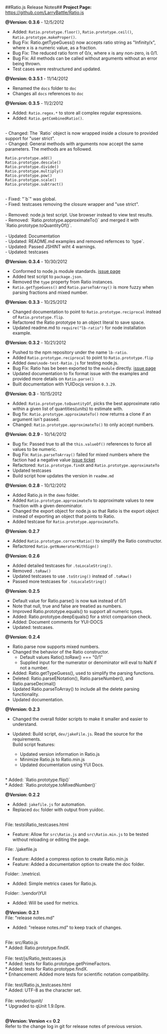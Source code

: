 ##Ratio.js Release Notes##
__Project Page:__ <https://github.com/LarryBattle/Ratio.js>  <br/>

__@Version: 0.3.6__ - 12/5/2012<br/>
- Added: `Ratio.prototype.floor()`, `Ratio.prototype.ceil()`, `Ratio.prototype.makeProper()`.<br/>
- Bug Fix: Ratio.getTypeGuess() now accepts ratio string as "Infinity/x", where x is a numeric value, as a fraction.
- Bug Fix: The reduced ratio form of 0/x, where x is any non-zero, is 0/1.<br/>
- Bug Fix: All methods can be called without arguments without an error being thrown.<br/>
- Test cases were restructured and updated.<br/>

__@Version: 0.3.5.1__ - 11/14/2012<br/>
- Renamed the `docs` folder to `doc`
- Changes all `docs` references to `doc`

__@Version: 0.3.5__ - 11/2/2012<br/>
- Added: `Ratio.regex.*` to store all complex regular expressions.<br/>
- Added: `Ratio.getCombinedRatio()`.<br/>
<br/>
- Changed: The `Ratio` object is now wrapped inside a closure to provided support for "user strict".<br/>
- Changed: General methods with arguments now accept the same parameters.
The methods are as followed.<br/>

	Ratio.prototype.add()
	Ratio.prototype.descale()
	Ratio.prototype.divide()
	Ratio.prototype.multiply()
	Ratio.prototype.pow()
	Ratio.prototype.scale()
	Ratio.prototype.subtract()

<br/>
- Fixed: "`b`" was global.<br/>
- Fixed: testcases removing the closure wrapper and "use strict".<br/>
<br/>
- Removed: node.js test script. Use browser instead to view test results.<br/>
- Removed: `Ratio.prototype.approximateTo()` and merged it with `Ratio.prototype.toQuantityOf()`.<br/>
<br/>
- Updated: Documentation<br/>
- Updated: README.md examples and removed refernces to `type`.<br/>
- Updated: Passed JSHINT wiht 4 warnings.<br/>
- Updated: testcases<br/>

__@Version: 0.3.4__ - 10/30/2012<br/>
- Conformed to node.js module standards. [issue page](https://github.com/LarryBattle/Ratio.js/issues/14)<br/>
- Added test script to `package.json`.<br/>
- Removed the `type` property from Ratio instances.<br/>
- `Ratio.getTypeGuess()` and `Ratio.parseToArray()` is more fuzzy when parsing fractions and mixed number.

__@Version: 0.3.3__  - 10/25/2012 <br/>
- Changed documentation to point to `Ratio.prototype.reciprocal` instead of `Ratio.prototype.flip`.
- Refactored the Ratio prototype to an object literal to save space.
- Updated readme.md to `require("lb-ratio")` for node installation example.

__@Version: 0.3.2__  - 10/21/2012 <br/>
- Pushed to the npm repository under the name `lb-ratio`.<br/>
- Added `Ratio.prototype.reciprocal` to point to `Ratio.prototype.flip`<br/>
- Added `demo\node-test-Ratio.js` for testing node.js.<br/>
- Bug Fix: Ratio has be been exported to the `module` directly. [issue page](https://github.com/shesek/Ratio.js/commit/67312b7feed98474960198cbfa693e699c3e4530)<br/>
- Updated documentation to fix format issue with the examples and provided more details on `Ratio.parse()`<br/>
- Built documentation with YUIDocjs version `0.3.29`.<br/>

__@Version: 0.3__  - 10/15/2012 <br/>
* Added: `Ratio.prototype.toQuantityOf`, picks the best approximate ratio within a given list of quantities(units) to estimate with.
* Bug fix: `Ratio.prototype.approximateTo()` now returns a clone if an argument isn't passed.
* Changed: `Ratio.prototype.approximateTo()` to only accept numbers.

__@Version: 0.2.9__  - 10/14/2012 <br/>
* Bug fix: Passed true to all the `this.valueOf()` references to force all values to be numeric.<br/>
* Bug Fix: `Ratio.parseToArray()` failed for mixed numbers where the faction had a negative value [issue ticket](https://github.com/LarryBattle/Ratio.js/issues/10)<br/>
* Refactored: `Ratio.prototype.findX` and `Ratio.prototype.approximateTo`<br/>
* Updated testcases<br/>
* Build script how updates the version in `readme.md`

__@Version: 0.2.8__ - 10/12/2012<br/>
* Added Ratio.js in the `demo` folder.<br/>
* Added `Ratio.prototype.approximateTo` to approximate values to new fraction with a given denominator.<br/>
* Changed the export object for node.js so that Ratio is the export object instead of exporting an object that points to Ratio.<br/>
* Added testcase for `Ratio.prototype.approximateTo`.<br/>

__@Version: 0.2.7__ <br/>
* Added `Ratio.prototype.correctRatio()` to simplify the Ratio constructor.<br/>
* Refactored `Ratio.getNumeratorWithSign()`<br/>

__@Version: 0.2.6__ <br/>
* Added detailed testcases for `.toLocaleString()`.<br/>
* Removed `.toRaw()`<br/>
* Updated testcases to use `.toString()` instead of `.toRaw()`<br/>
* Passed more testcases for `.toLocaleString()`<br/>

__@Version: 0.2.5__ <br/>
* Default value for Ratio.parse() is now `NaN` instead of 0/1<br/>
* Note that null, true and false are treatied as numbers.<br/>
* Improved Ratio.prototype.equals() to support all numeric types.<br/>
* Added: Ratio.prototype.deepEquals() for a strict comparison check.<br/>
* Added: Document comments for YUI-DOCS<br/>
* Updated: testcases.<br/>

__@Version: 0.2.4__ <br/>
* Ratio.parse now supports mixed numbers. <br/>
* Changed the behavior of the Ratio constructor.<br/>
	- Default values Ratio().toRaw() === "0/1"<br/>
	- Supplied input for the numerator or denominator will eval to NaN if not a number.
* Added: Ratio.getTypeGuess(), used to simplify the parsing functions.<br/>
* Deleted: Ratio.parseENotation(), Ratio.parseNumber(), and Ratio.parseDecimal()<br/>
* Updated Ratio.parseToArray() to include all the delete parsing functionality.<br/>
* Updated documentation.<br/>

__@Version: 0.2.3__ <br/>
* Changed the overall folder scripts to make it smaller and easier to understand.<br/>
* Updated: Build script, `dev/jakeFile.js`. Read the source for the requirements.<br/>
	Build script features:
	
	- Updated version information in Ratio.js
	- Minimize Ratio.js to Ratio.min.js
	- Updated documentation using YUI Docs.
<br/>
* Added: `Ratio.prototype.flip()`<br/>
* Added: `Ratio.prototype.toMixedNumber()`<br/>

__@Version: 0.2.2__ <br/>
* Added: `jakefile.js` for automation. <br/>
* Replaced `doc` folder with output from yuidoc. <br/> <br/>

File: tests\Ratio_testcases.html <br/>
* Feature: Allow for `src\Ratio.js` and `src\Ratio.min.js` to be tested without reloading or editing the page. <br/>

File: .\jakefile.js <br/>
* Feature: Added a compress option to create Ratio.min.js <br/>
* Feature: Added a documentation option to create the doc folder. <br/>

Folder: .\metrics\ <br/>
* Added: Simple metrics cases for Ratio.js. <br/>

Folder: .\vendor\YUI <br/>
* Added: Will be used for metrics. <br/>

__@Version: 0.2.1__ <br/>
File: "release notes.md" <br/>
* Added: "release notes.md" to keep track of changes. <br/>
 <br/>
File: src/Ratio.js <br/>
* Added: Ratio.prototype.findX. <br/> <br/>
File: test/js/Ratio_testcases.js <br/>
* Added: tests for Ratio.prototype.getPrimeFactors. <br/>
* Added: tests for Ratio.prototype.findX. <br/>
* Enhancement: Added more tests for scientific notation compatibility. <br/>
 <br/>
File: test/Ratio.js_testcases.html <br/>
* Added: UTF-8 as the character set. <br/>
 <br/>
File: vendor/qunit/ <br/>
* Upgraded to qUnit 1.9.0pre. <br/>
 <br/>

__@Version: Version <= 0.2__ <br/>
Refer to the change log in git for release notes of previous version. <br/>